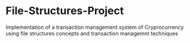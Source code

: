 # File-Structures-Project
Implementation of a transaction management system of Cryprocurrency using file structures concepts and transaction managemnt techniques 
